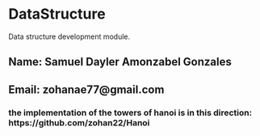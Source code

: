 # DataStructure
Data structure development module.
<br>
<h2>Name: Samuel Dayler Amonzabel Gonzales</h2>
<h2>Email: zohanae77@gmail.com</h2>
<h3>the implementation of the towers of hanoi is in this direction: https://github.com/zohan22/Hanoi</h3>

